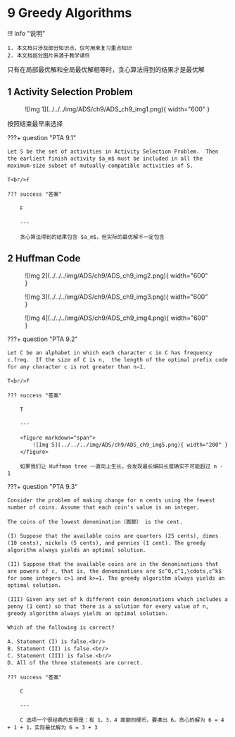 # 9 Greedy Algorithms

<!-- !!! tip "说明"

    本文档正在更新中…… -->

!!! info "说明"

    1. 本文档只涉及部分知识点，仅可用来复习重点知识
    2. 本文档部分图片来源于教学课件

只有在局部最优解和全局最优解相等时，贪心算法得到的结果才是最优解

## 1 Activity Selection Problem

<figure markdown="span">
    ![Img 1](../../../img/ADS/ch9/ADS_ch9_img1.png){ width="600" }
</figure>

按照结束最早来选择

???+ question "PTA 9.1"

    Let S be the set of activities in Activity Selection Problem.  Then the earliest finish activity $a_m$ must be included in all the maximum-size subset of mutually compatible activities of S.

    T<br/>F

    ??? success "答案"

        F

        ---
        
        贪心算法得到的结果包含 $a_m$，但实际的最优解不一定包含

## 2 Huffman Code

<figure markdown="span">
    ![Img 2](../../../img/ADS/ch9/ADS_ch9_img2.png){ width="600" }
</figure>

<figure markdown="span">
    ![Img 3](../../../img/ADS/ch9/ADS_ch9_img3.png){ width="600" }
</figure>

<figure markdown="span">
    ![Img 4](../../../img/ADS/ch9/ADS_ch9_img4.png){ width="600" }
</figure>

???+ question "PTA 9.2"

    Let C be an alphabet in which each character c in C has frequency c.freq.  If the size of C is n,  the length of the optimal prefix code for any character c is not greater than n−1.   

    T<br/>F

    ??? success "答案"

        T

        ---

        <figure markdown="span">
            ![Img 5](../../../img/ADS/ch9/ADS_ch9_img5.png){ width="200" }
        </figure>

        如果我们让 Huffman tree 一直向上生长，会发现最长编码长度确实不可能超过 n - 1

???+ question "PTA 9.3"

    Consider the problem of making change for n cents using the fewest number of coins. Assume that each coin's value is an integer.

    The coins of the lowest denomination（面额） is the cent.
    
    (I) Suppose that the available coins are quarters (25 cents), dimes (10 cents), nickels (5 cents), and pennies (1 cent). The greedy algorithm always yields an optimal solution.
    
    (II) Suppose that the available coins are in the denominations that are powers of c, that is, the denominations are $c^0,c^1,\cdots,c^k$ for some integers c>1 and k>=1. The greedy algorithm always yields an optimal solution.
    
    (III) Given any set of k different coin denominations which includes a penny (1 cent) so that there is a solution for every value of n, greedy algorithm always yields an optimal solution.
    
    Which of the following is correct?

    A. Statement (I) is false.<br/>
    B. Statement (II) is false.<br/>
    C. Statement (III) is false.<br/>
    D. All of the three statements are correct.

    ??? success "答案"

        C

        ---

        C 选项一个很经典的反例是：有 1，3，4 面额的硬币，要凑出 6。贪心的解为 6 = 4 + 1 + 1，实际最优解为 6 = 3 + 3